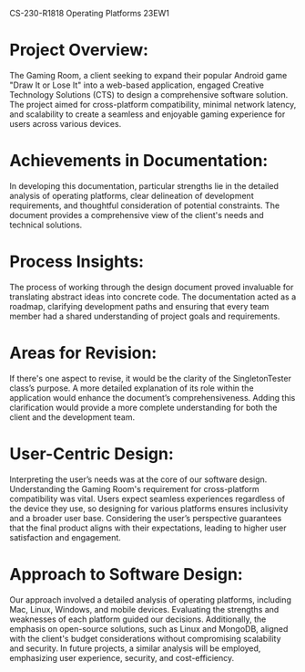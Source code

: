 CS-230-R1818 Operating Platforms 23EW1
# Project Overview:
The Gaming Room, a client seeking to expand their popular Android game "Draw It or Lose It" into a web-based application, engaged Creative Technology Solutions (CTS) to design a comprehensive software solution. The project aimed for cross-platform compatibility, minimal network latency, and scalability to create a seamless and enjoyable gaming experience for users across various devices.

# Achievements in Documentation:
In developing this documentation, particular strengths lie in the detailed analysis of operating platforms, clear delineation of development requirements, and thoughtful consideration of potential constraints. The document provides a comprehensive view of the client's needs and technical solutions.

# Process Insights:
The process of working through the design document proved invaluable for translating abstract ideas into concrete code. The documentation acted as a roadmap, clarifying development paths and ensuring that every team member had a shared understanding of project goals and requirements.

# Areas for Revision:
If there's one aspect to revise, it would be the clarity of the SingletonTester class’s purpose. A more detailed explanation of its role within the application would enhance the document’s comprehensiveness. Adding this clarification would provide a more complete understanding for both the client and the development team.

# User-Centric Design:
Interpreting the user’s needs was at the core of our software design. Understanding the Gaming Room's requirement for cross-platform compatibility was vital. Users expect seamless experiences regardless of the device they use, so designing for various platforms ensures inclusivity and a broader user base. Considering the user’s perspective guarantees that the final product aligns with their expectations, leading to higher user satisfaction and engagement.

# Approach to Software Design:
Our approach involved a detailed analysis of operating platforms, including Mac, Linux, Windows, and mobile devices. Evaluating the strengths and weaknesses of each platform guided our decisions. Additionally, the emphasis on open-source solutions, such as Linux and MongoDB, aligned with the client's budget considerations without compromising scalability and security. In future projects, a similar analysis will be employed, emphasizing user experience, security, and cost-efficiency.
